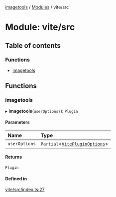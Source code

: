 [imagetools](../README.md) / [Modules](../modules.md) / vite/src

# Module: vite/src

## Table of contents

### Functions

- [imagetools](vite_src.md#imagetools)

## Functions

### imagetools

▸ **imagetools**(`userOptions?`): `Plugin`

#### Parameters

| Name | Type |
| :------ | :------ |
| `userOptions` | `Partial`<[`VitePluginOptions`](../interfaces/vite_src_types.VitePluginOptions.md)\> |

#### Returns

`Plugin`

#### Defined in

[vite/src/index.ts:27](https://github.com/JonasKruckenberg/imagetools/blob/edbc774/packages/vite/src/index.ts#L27)
